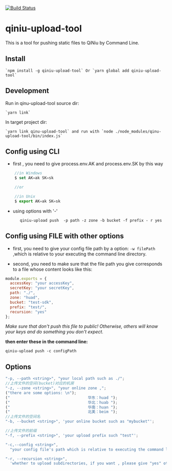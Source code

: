 [![Build Status](https://travis-ci.com/Muxi-Studio/qiniu-upload.svg?branch=master)](https://travis-ci.com/Muxi-Studio/qiniu-upload)

# qiniu-upload-tool

This is a tool for pushing static files to QiNiu by Command Line.

## Install

    `npm install -g qiniu-upload-tool` Or `yarn global add qiniu-upload-tool`

## Development

Run in qinu-upload-tool source dir:

    `yarn link` 
  
In target project dir:

    `yarn link qinu-upload-tool` and run with `node ./node_modules/qinu-upload-tool/bin/index.js`

## Config using CLI

- first , you need to give process.env.AK and process.env.SK by this way

```js
    //in Windows
    $ set AK=ak SK=sk

    //or

    //in Unix
    $ export AK=ak SK=sk
```

- using options with '-'

         qiniu-upload push  -p path -z zone -b bucket -f prefix - r yes

## Config using FILE with other options

- first, you need to give your config file path by a option: `-w filePath` ,which is relative to your executing the command line directory.

- second, you need to make sure that the file path you give corresponds to a file whose content looks like this:

```js
module.exports = {
  accessKey: "your accessKey",
  secretKey: "your secretKey",
  path: "./",
  zone: "huad",
  bucket: "test-sdk",
  prefix: "test/",
  recursion: "yes"
};
```

_Make sure that don't push this file to public! Otherwise, others will know your keys and do something you don't expect._

**then enter these in the command line:**

    qiniu-upload push -c configPath

## Options

```js
"-p, --path <string>", "your local path such as ./";
//上传文件的空间(bucket)对应的机房
"-z, --zone <string>", "your online zone ,";
("there are some options: \n");
("                                  华东：huad ");
("                                  华北：huab ");
("                                  华南：huan ");
("                                  北美：beim ");
//上传文件的空间名
"-b, --bucket <string>", 'your online bucket such as "mybucket"';

//上传文件的前缀
"-f, --prefix <string>", 'your upload prefix such "test"';

"-c,--config <string>",
  "your config file's path which is relative to executing the command line directory";

"-r, --recursion <string>",
  'whether to upload subdirectories, if you want , please give "yes" otherwise, please give "no"';
```
